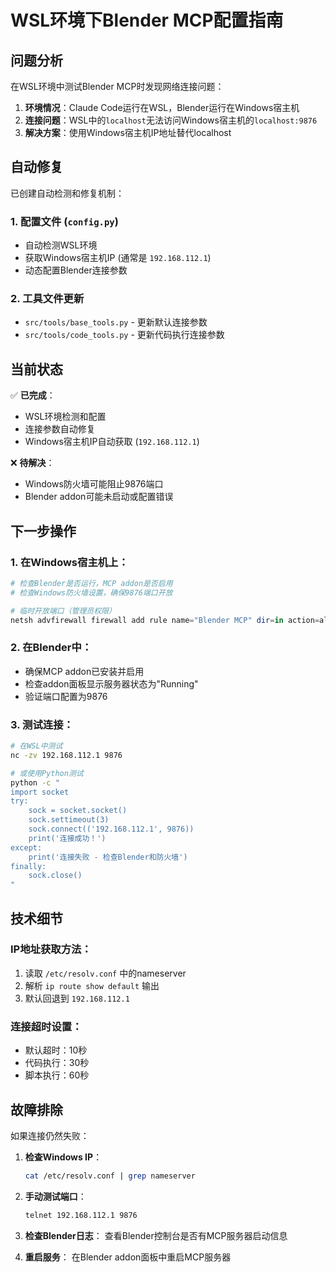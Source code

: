 # WSL环境下Blender MCP配置指南

## 问题分析

在WSL环境中测试Blender MCP时发现网络连接问题：

1. **环境情况**：Claude Code运行在WSL，Blender运行在Windows宿主机
2. **连接问题**：WSL中的`localhost`无法访问Windows宿主机的`localhost:9876`
3. **解决方案**：使用Windows宿主机IP地址替代localhost

## 自动修复

已创建自动检测和修复机制：

### 1. 配置文件 (`config.py`)
- 自动检测WSL环境
- 获取Windows宿主机IP (通常是 `192.168.112.1`)
- 动态配置Blender连接参数

### 2. 工具文件更新
- `src/tools/base_tools.py` - 更新默认连接参数
- `src/tools/code_tools.py` - 更新代码执行连接参数

## 当前状态

✅ **已完成**：
- WSL环境检测和配置
- 连接参数自动修复
- Windows宿主机IP自动获取 (`192.168.112.1`)

❌ **待解决**：
- Windows防火墙可能阻止9876端口
- Blender addon可能未启动或配置错误

## 下一步操作

### 1. 在Windows宿主机上：

```powershell
# 检查Blender是否运行，MCP addon是否启用
# 检查Windows防火墙设置，确保9876端口开放

# 临时开放端口（管理员权限）
netsh advfirewall firewall add rule name="Blender MCP" dir=in action=allow protocol=TCP localport=9876
```

### 2. 在Blender中：
- 确保MCP addon已安装并启用
- 检查addon面板显示服务器状态为"Running"
- 验证端口配置为9876

### 3. 测试连接：

```bash
# 在WSL中测试
nc -zv 192.168.112.1 9876

# 或使用Python测试
python -c "
import socket
try:
    sock = socket.socket()
    sock.settimeout(3)
    sock.connect(('192.168.112.1', 9876))
    print('连接成功！')
except:
    print('连接失败 - 检查Blender和防火墙')
finally:
    sock.close()
"
```

## 技术细节

### IP地址获取方法：
1. 读取 `/etc/resolv.conf` 中的nameserver
2. 解析 `ip route show default` 输出
3. 默认回退到 `192.168.112.1`

### 连接超时设置：
- 默认超时：10秒
- 代码执行：30秒  
- 脚本执行：60秒

## 故障排除

如果连接仍然失败：

1. **检查Windows IP**：
   ```bash
   cat /etc/resolv.conf | grep nameserver
   ```

2. **手动测试端口**：
   ```bash
   telnet 192.168.112.1 9876
   ```

3. **检查Blender日志**：
   查看Blender控制台是否有MCP服务器启动信息

4. **重启服务**：
   在Blender addon面板中重启MCP服务器